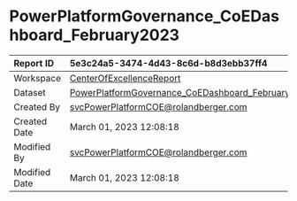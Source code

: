 



# PowerPlatformGovernance_CoEDashboard_February2023

|Report ID|5e3c24a5-3474-4d43-8c6d-b8d3ebb37ff4|
| :--- | :--- |
|Workspace|[CenterOfExcellenceReport](../Workspaces/CenterOfExcellenceReport.md)|
|Dataset|[PowerPlatformGovernance_CoEDashboard_February2023](../Datasets/PowerPlatformGovernance_CoEDashboard_February2023.md)|
|Created By|svcPowerPlatformCOE@rolandberger.com|
|Created Date|March 01, 2023 12:08:18|
|Modified By|svcPowerPlatformCOE@rolandberger.com|
|Modified Date|March 01, 2023 12:08:18|
